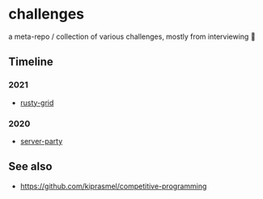# challenges

a meta-repo / collection of various challenges, mostly from interviewing 👀

## Timeline

### 2021

- [rusty-grid](http://github.com/kiprasmel/rusty-grid)

### 2020

- [server-party](http://github.com/kiprasmel/server-party)

## See also

- https://github.com/kiprasmel/competitive-programming

